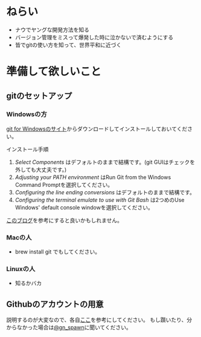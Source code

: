 # ねらい
- ナウでヤングな開発方法を知る
- バージョン管理をミスって爆発した時に泣かないで済むようにする
- 皆でgitの使い方を知って、世界平和に近づく

# 準備して欲しいこと
## gitのセットアップ
### Windowsの方
[git for Windowsのサイト]('https://git-for-windows.github.io/')からダウンロードしてインストールしておいてください。

インストール手順

1. _Select Components_ はデフォルトのままで結構です。(git GUIはチェックを外しても大丈夫です。)
2. _Adjusting your PATH environment_ はRun Git from the Windows Command Promptを選択してください。
3. _Configuring the line ending conversions_ はデフォルトのままで結構です。
4. _Configuring the terminal emulate to use with Git Bash_ は2つめのUse Windows' default console windowを選択してください。

[このブログ]('http://opcdiary.net/?page_id=27065')を参考にすると良いかもしれません。

### Macの人
- brew install git でもしてください。

### Linuxの人
- 知るかバカ

## Githubのアカウントの用意
説明するのが大変なので、各自[ここ]('http://qiita.com/kooohei/items/361da3c9dbb6e0c7946b')を参考にしてください。
もし躓いたり、分からなかった場合は[@gn_spawn]('https://twitter.com/gn_spawn')に聞いてください。
